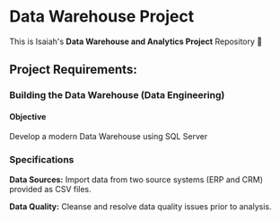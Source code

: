 # Data Warehouse Project

This is Isaiah's **Data Warehouse and Analytics Project** Repository 🥳

## Project Requirements:
### Building the Data Warehouse (Data Engineering)

#### Objective
Develop a modern Data Warehouse using SQL Server

### Specifications
**Data Sources:** Import data from two source systems (ERP and CRM) provided as CSV files.

**Data Quality:** Cleanse and resolve data quality issues prior to analysis.

